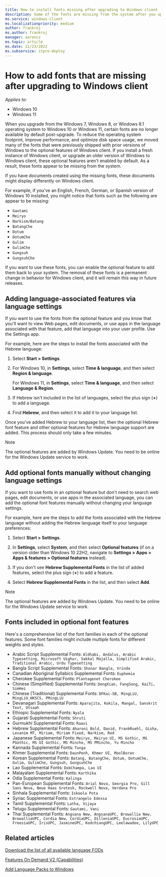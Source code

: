 ```yaml
---
title: How to install fonts missing after upgrading to Windows client
description: Some of the fonts are missing from the system after you upgrade to Windows client.
ms.service: windows-client
ms.localizationpriority: medium
author: frankroj
ms.author: frankroj
manager: aaroncz
ms.topic: article
ms.date: 11/23/2022
ms.subservice: itpro-deploy
---
```

# How to add fonts that are missing after upgrading to Windows client

*Applies to:*

- Windows 10
- Windows 11

When you upgrade from the Windows 7, Windows 8, or Windows 8.1 operating system to Windows 10 or Windows 11, certain fonts are no longer available by default post-upgrade. To reduce the operating system footprint, improve performance, and optimize disk space usage, we moved many of the fonts that were previously shipped with prior versions of Windows to the optional features of Windows client. If you install a fresh instance of Windows client, or upgrade an older version of Windows to Windows client, these optional features aren't enabled by default. As a result, these fonts appear to be missing from the system.

If you have documents created using the missing fonts, these documents might display differently on Windows client.

For example, if you've an English, French, German, or Spanish version of Windows 10 installed, you might notice that fonts such as the following are appear to be missing:

- `Gautami`
- `Meiryo`
- `Narkism/Batang`
- `BatangChe`
- `Dotum`
- `DotumChe`
- `Gulim`
- `GulimChe`
- `Gungsuh`
- `GungsuhChe`

If you want to use these fonts, you can enable the optional feature to add them back to your system. The removal of these fonts is a permanent change in behavior for Windows client, and it will remain this way in future releases.

## Adding language-associated features via language settings

If you want to use the fonts from the optional feature and you know that you'll want to view Web pages, edit documents, or use apps in the language associated with that feature, add that language into your user profile. Use the Settings app.

For example, here are the steps to install the fonts associated with the Hebrew language:

1. Select **Start > Settings**.

2. For Windows 10, in **Settings**, select **Time & language**, and then select **Region & language**.

   For Windows 11, in **Settings**, select **Time & language**, and then select **Language & Region**.

3. If Hebrew isn't included in the list of languages, select the plus sign (**+**) to add a language.

4. Find **Hebrew**, and then select it to add it to your language list.

Once you've added Hebrew to your language list, then the optional Hebrew font feature and other optional features for Hebrew language support are added. This process should only take a few minutes.

> [!NOTE]
> The optional features are added by Windows Update. You need to be online for the Windows Update service to work.
## Add optional fonts manually without changing language settings

If you want to use fonts in an optional feature but don't need to search web pages, edit documents, or use apps in the associated language, you can add the optional font features manually without changing your language settings.

For example, here are the steps to add the fonts associated with the Hebrew language without adding the Hebrew language itself to your language preferences:

1. Select **Start > Settings**.

1. In **Settings**, select **System**, and then select **Optional features** (if on a version older than Windows 10 22H2, navigate to **Settings > Apps > Apps & features > Optional features** instead).

1. If you don't see **Hebrew Supplemental Fonts** in the list of added features, select the plus sign (**+**) to add a feature.

1. Select **Hebrew Supplemental Fonts** in the list, and then select **Add**.

> [!NOTE]
> The optional features are added by Windows Update. You need to be online for the Windows Update service to work.
## Fonts included in optional font features

Here's a comprehensive list of the font families in each of the optional features. Some font families might include multiple fonts for different weights and styles.

- Arabic Script Supplemental Fonts: `Aldhabi, Andalus, Arabic Typesetting, Microsoft Uighur, Sakkal Majalla, Simplified Arabic, Traditional Arabic, Urdu Typesetting`
- Bangla Script Supplemental Fonts: `Shonar Bangla, Vrinda`
- Canadian Aboriginal Syllabics Supplemental Fonts: `Euphemia`
- Cherokee Supplemental Fonts: `Plantagenet Cherokee`
- Chinese (Simplified) Supplemental Fonts: `DengXian, FangSong, KaiTi, SimHei`
- Chinese (Traditional) Supplemental Fonts: `DFKai-SB, MingLiU, MingLiU_HKSCS, PMingLiU`
- Devanagari Supplemental Fonts: `Aparajita, Kokila, Mangal, Sanskrit Text, Utsaah`
- Ethiopic Supplemental Fonts: `Nyala`
- Gujarati Supplemental Fonts: `Shruti`
- Gurmukhi Supplemental Fonts: `Raavi`
- Hebrew Supplemental Fonts: `Aharoni Bold, David, FrankRuehl, Gisha, Levanim MT, Miriam, Miriam Fixed, Narkism, Rod`
- Japanese Supplemental Fonts: `Meiryo, Meiryo UI, MS Gothic, MS PGothic, MS UI Gothic, MS Mincho, MS PMincho, Yu Mincho`
- Kannada Supplemental Fonts: `Tunga`
- Khmer Supplemental Fonts: `DaunPenh, Khmer UI, MoolBoran`
- Korean Supplemental Fonts: `Batang, BatangChe, Dotum, DotumChe, Gulim, GulimChe, Gungsuh, GungsuhChe`
- Lao Supplemental Fonts: `DokChampa, Lao UI`
- Malayalam Supplemental Fonts: `Karthika`
- Odia Supplemental Fonts: `Kalinga`
- Pan-European Supplemental Fonts: `Arial Nova, Georgia Pro, Gill Sans Nova, Neue Haas Grotesk, Rockwell Nova, Verdana Pro`
- Sinhala Supplemental Fonts: `Iskoola Pota`
- Syriac Supplemental Fonts: `Estrangelo Edessa`
- Tamil Supplemental Fonts: `Latha, Vijaya`
- Telugu Supplemental Fonts: `Gautami, Vani`
- Thai Supplemental Fonts: `Angsana New, AngsanaUPC, Browallia New, BrowalliaUPC, Cordia New, CordiaUPC, DilleniaUPC, EucrosiaUPC, FreesiaUPC, IrisUPC, JasmineUPC, KodchiangUPC, Leelawadee, LilyUPC`

## Related articles

[Download the list of all available language FODs](https://download.microsoft.com/download/0/A/A/0AA4342D-3933-4216-A90D-3BA8392FB1D1/Windows%2010%201703%20FOD%20to%20LP%20Mapping%20Table.xlsx)

[Features On Demand V2 (Capabilities)](/windows-hardware/manufacture/desktop/features-on-demand-v2--capabilities#span-idrelatedtopicsspanrelated-topics)

[Add Language Packs to Windows](/windows-hardware/manufacture/desktop/add-language-packs-to-windows)
